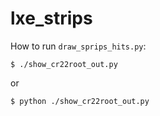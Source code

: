 # lxe_strips

How to run `draw_sprips_hits.py`:
```
$ ./show_cr22root_out.py
```
or
```
$ python ./show_cr22root_out.py
```
